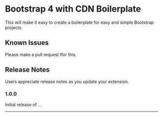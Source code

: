 # Bootstrap 4 with CDN Boilerplate

This will make it easy to create a boilerplate for easy and simple Bootstrap projects

## Known Issues

Please make a pull request tfor this.

## Release Notes

Users appreciate release notes as you update your extension.

### 1.0.0

Initial release of ...

---
